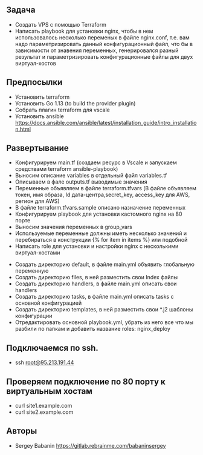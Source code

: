 ## Задача

* Создать VPS с помощью Terraform
* Написать playbook для установки nginx, чтобы в нем использовалось несколько переменых в файле nginx.conf, т.е. вам надо параметризировать данный конфигурационный файл, что бы в зависимости от знавения переменных, генерировался разный результат и параметризировать конфигурационные файлы для двух виртуал-хостов

## Предпосылки

* Установить terraform
* Установить Go 1.13 (to build the provider plugin)
* Собрать плагин terraform для vscale
* Установить ansible https://docs.ansible.com/ansible/latest/installation_guide/intro_installation.html

## Развертывание

* Конфигурируем main.tf (создаем ресурс в Vscale и запускаем средствами terraform  ansible-playbook)
* Выносим описание variables  в отдельный файл variables.tf
* Описываем в фале outputs.tf выводимые значения
* Переменные объявляем в файле terraform.tfvars (В файле объявляем токен, имя образа, Id дата-центра,secret_key, access_key для AWS, регион для AWS)
* В файле terraform.tfvars.sample описано назначение переменных
* Конфигурируем playbook для  установки кастомного  nginx на 80 порте
* Выносим значения переменных в group_vars
* Используемые переменные должны иметь несколько значений и перебираться в конструкции {% for item in items %} или подобной
* Написать role для установки и настройки nginx с несколькими виртуал-хостами


 - Создать директорию default, в файле main.yml объявить глобальную переменную
 - Создать директорию files, в ней разместить свои Index файлы
 - Создать директорию handlers, в файле main.yml описать свои handlers
 - Создать директорию tasks, в файле main.yml описать tasks c основной конфигурацией
 - Создать директорию templates, в ней разместить свои *.j2 шаблоны конфигурации
 - Отредактировать основной playbook.yml, убрать из него все что мы разбили по папкам и добавить название roles: nginx_deploy
 

## Подключаемся по ssh.

* ssh root@95.213.191.44

## Проверяем подключение по 80 порту к виртуальным хостам 

*  curl site1.example.com
*  curl site2.example.com


## Авторы

  - Sergey Babanin https://gitlab.rebrainme.com/babaninsergey

